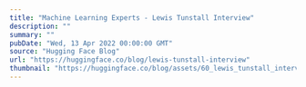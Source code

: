 ```yaml
---
title: "Machine Learning Experts - Lewis Tunstall Interview"
description: ""
summary: ""
pubDate: "Wed, 13 Apr 2022 00:00:00 GMT"
source: "Hugging Face Blog"
url: "https://huggingface.co/blog/lewis-tunstall-interview"
thumbnail: "https://huggingface.co/blog/assets/60_lewis_tunstall_interview/thumbnail.png"
---
```



